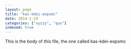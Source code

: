 ```yaml
---
layout: page
title: "kas-kdei-eopsmc"
date: 2014-1-19
categories: ["xyzzy", "qux"]
indexed: true
---
```

This is the body of _this_ file, the one called kas-kdei-eopsmc
